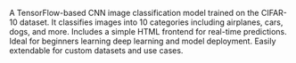 A TensorFlow-based CNN image classification model trained on the CIFAR-10 dataset. 
It classifies images into 10 categories including airplanes, cars, dogs, and more. 
Includes a simple HTML frontend for real-time predictions. 
Ideal for beginners learning deep learning and model deployment. 
Easily extendable for custom datasets and use cases.
